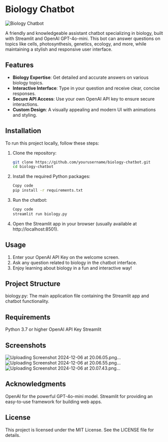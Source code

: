 # Biology Chatbot

![Biology Chatbot](https://radical.vc/wp-content/uploads/2023/07/Biology-Image.jpg)

A friendly and knowledgeable assistant chatbot specializing in biology, built with Streamlit and OpenAI GPT-4o-mini. This bot can answer questions on topics like cells, photosynthesis, genetics, ecology, and more, while maintaining a stylish and responsive user interface.

## Features

- **Biology Expertise**: Get detailed and accurate answers on various biology topics.
- **Interactive Interface**: Type in your question and receive clear, concise responses.
- **Secure API Access**: Use your own OpenAI API key to ensure secure interactions.
- **Custom Design**: A visually appealing and modern UI with animations and styling.

## Installation

To run this project locally, follow these steps:

1. Clone the repository:
   ```bash
   git clone https://github.com/yourusername/biology-chatbot.git
   cd biology-chatbot
2. Install the required Python packages:

   ```bash
   Copy code
   pip install -r requirements.txt

3. Run the chatbot:

   ```bash
   Copy code
   streamlit run biology.py

4. Open the Streamlit app in your browser (usually available at http://localhost:8501).

## Usage

1. Enter your OpenAI API Key on the welcome screen.
2. Ask any question related to biology in the chatbot interface.
3. Enjoy learning about biology in a fun and interactive way!
   
## Project Structure

biology.py: The main application file containing the Streamlit app and chatbot functionality.

## Requirements

Python 3.7 or higher
OpenAI API Key
Streamlit

## Screenshots
![Uploading Screenshot 2024-12-06 at 20.06.05.png…]()
![Uploading Screenshot 2024-12-06 at 20.06.55.png…]()
![Uploading Screenshot 2024-12-06 at 20.07.43.png…]()


## Acknowledgments
OpenAI for the powerful GPT-4o-mini model.
Streamlit for providing an easy-to-use framework for building web apps.

## License
This project is licensed under the MIT License. See the LICENSE file for details.


